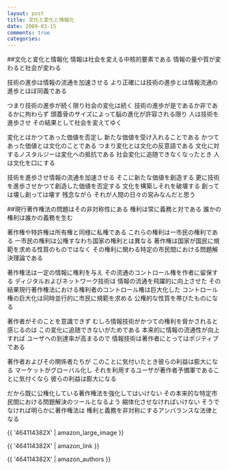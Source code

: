 ```yaml
---
layout: post
title: 文化と変化と情報化
date: 2009-03-15
comments: true
categories:
---
```


##文化と変化と情報化
情報は社会を変える中核的要素である
情報の量や質が変わると社会が変わる

技術の進歩は情報の流通を加速させる
より正確には技術の進歩とは情報流通の進歩とほぼ同義である

つまり技術の進歩が続く限り社会の変化は続く
技術の進歩が是であるか非であるかに拘わらず
頭蓋骨のサイズによって脳の進化が許容される限り
人は技術を進歩させ
その結果として社会を変えてゆく

変化とはかつてあった価値を否定し
新たな価値を受け入れることである
かつてあった価値とは文化のことである
つまり変化とは文化の反意語である
文化に対するノスタルジーは変化への抵抗である
社会変化に追随できなくなったとき
人は文化を口にする

技術を進歩させ情報の流通を加速させる
そこに新たな価値を創造する
更に技術を進歩させかつて創造した価値を否定する
文化を構築しそれを破壊する
創っては壊し創っては壊す
残念ながら
それが人間の日々の営みなんだと思う

##現行著作権法の問題はその非対称性にある
権利は常に義務と対である
誰かの権利は誰かの義務を生む

著作権や特許権は所有権と同様に私権である
これらの権利は一市民の権利である
一市民の権利は公権すなわち国家の権利とは異なる
著作権は国家が国民に規範を求める性質のものではなく
その権利に関わる特定の市民間における問題解決理論である

著作権法は一定の情報に権利を与え
その流通のコントロール権を作者に留保する
ディジタルおよびネットワーク技術は
情報の流通を飛躍的に向上させた
その結果現行著作権法における権利者のコントロール権は巨大化した
コントロール権の巨大化は同時並行的に市民に規範を求める
公権的な性質を帯びたものになる

著作者がそのことを意識できず
むしろ情報技術がかつての権利を脅かされると感じるのは
この変化に追随できないがためである
本来的に情報の流通性が向上すれば
ユーザへの到達率が高まるので
情報技術は著作者にとってはポジティブである

著作者およびその関係者たちが
このことに気付いたとき彼らの利益は膨大になる
マーケットがグローバル化し
それを利用するユーザが著作者予備軍であることに気付くなら
彼らの利益は膨大になる

だから既に公権化している著作権法を強化してはいけない
その本来的な特定市民間における問題解決のツールとなるよう
縮体化させなければいけない
そうでなければ明らかに著作権法は
権利と義務を非対称にするアンバランスな法律となる

{{ '464114382X' | amazon_large_image }}

{{ '464114382X' | amazon_link }}

{{ '464114382X' | amazon_authors }}
